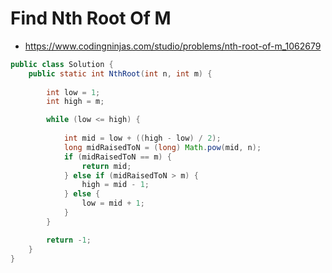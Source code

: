# Find Nth Root Of M

- https://www.codingninjas.com/studio/problems/nth-root-of-m_1062679

```java
public class Solution {
    public static int NthRoot(int n, int m) {
        
        int low = 1;
        int high = m;

        while (low <= high) {
            
            int mid = low + ((high - low) / 2);
            long midRaisedToN = (long) Math.pow(mid, n);
            if (midRaisedToN == m) {
                return mid;
            } else if (midRaisedToN > m) {
                high = mid - 1;
            } else {
                low = mid + 1;
            }
        }

        return -1;
    }
}
```
